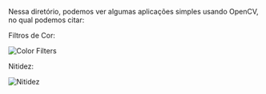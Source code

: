 Nessa diretório, podemos ver algumas aplicações simples usando OpenCV, no qual podemos citar:

Filtros de Cor:

![Color Filters](https://github.com/user-attachments/assets/d5c78717-3385-4063-a9db-21ef070fd716)

Nitidez: 


![Nitidez](https://github.com/user-attachments/assets/6a414379-a7cc-4d99-853a-f4d9f07c8ae7)